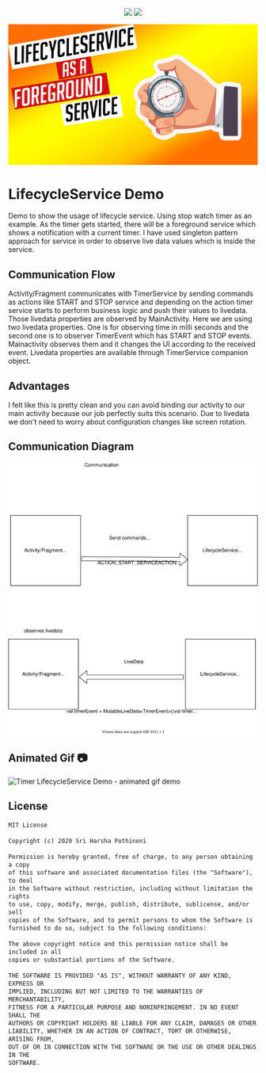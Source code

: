 <p align="center">
  <a href="https://img.shields.io/badge/License-MIT-yellow.svg"><img src="https://img.shields.io/badge/License-MIT-yellow.svg"></a>
  <a href="https://badges.frapsoft.com/os/v2/open-source.svg?v=103"><img src="https://badges.frapsoft.com/os/v2/open-source.svg?v=103"></a>
</p>

![Thumbnail](demo/demo.jpg)

# LifecycleService Demo 
Demo to show the usage of lifecycle service. Using stop watch timer as an example. As the timer gets started, there will be a foreground service which shows a notification with a current timer. I have used singleton pattern approach for service in order to observe live data values which is inside the service. 

## Communication Flow
Activity/Fragment communicates with TimerService by sending commands as actions like START and STOP service and depending on the action timer service starts to 
perform business logic and push their values to livedata. Those livedata properties are observed by MainActivity.
Here we are using two livedata properties. 
One is for observing time in milli seconds and the second one is to observer TimerEvent which has START and STOP events. Mainactivity observes them and it changes the UI according to the received event.
Livedata properties are available through TimerService companion object.

## Advantages
I felt like this is pretty clean and you can avoid binding our activity to our main activity because our job perfectly suits this scenario.
Due to livedata we don't need to worry about configuration changes like screen rotation. 

## Communication Diagram
![Communication Diagram](demo/communication-flow-diagram.svg)

##  Animated Gif 📷
![Timer LifecycleService Demo - animated gif demo](demo/demo.gif)



## License
```
MIT License

Copyright (c) 2020 Sri Harsha Pothineni

Permission is hereby granted, free of charge, to any person obtaining a copy
of this software and associated documentation files (the "Software"), to deal
in the Software without restriction, including without limitation the rights
to use, copy, modify, merge, publish, distribute, sublicense, and/or sell
copies of the Software, and to permit persons to whom the Software is
furnished to do so, subject to the following conditions:

The above copyright notice and this permission notice shall be included in all
copies or substantial portions of the Software.

THE SOFTWARE IS PROVIDED "AS IS", WITHOUT WARRANTY OF ANY KIND, EXPRESS OR
IMPLIED, INCLUDING BUT NOT LIMITED TO THE WARRANTIES OF MERCHANTABILITY,
FITNESS FOR A PARTICULAR PURPOSE AND NONINFRINGEMENT. IN NO EVENT SHALL THE
AUTHORS OR COPYRIGHT HOLDERS BE LIABLE FOR ANY CLAIM, DAMAGES OR OTHER
LIABILITY, WHETHER IN AN ACTION OF CONTRACT, TORT OR OTHERWISE, ARISING FROM,
OUT OF OR IN CONNECTION WITH THE SOFTWARE OR THE USE OR OTHER DEALINGS IN THE
SOFTWARE.
```
